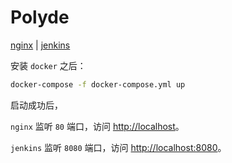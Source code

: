 # Polyde

[nginx](./src/nginx/README.md) | [jenkins](./src/jenkins/README.md)

安装 `docker` 之后：

```bash
docker-compose -f docker-compose.yml up
```

启动成功后，

`nginx` 监听 `80` 端口，访问 [http://localhost](http://localhost)。

`jenkins` 监听 `8080` 端口，访问 [http://localhost:8080](http://localhost:8080)。

